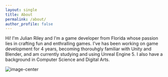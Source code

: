 ```yaml
---
layout: single
title: About
permalink: /about/
author_profile: false
---
```



Hi! I'm Julian Riley and I'm a game developer from Florida whose passion lies in crafting fun and enthralling games. I've has been working on game development for 4 years, becoming thorouhgly familiar with Unity and Blender, and am currently studying and using Unreal Engine 5. I also have a background in Computer Science and Digital Arts.


![image-center](/images/GoodDog.jpg)



<!--
This is the base Jekyll theme. You can find out more info about customizing your Jekyll theme, as well as basic Jekyll usage documentation at [jekyllrb.com](https://jekyllrb.com/)

You can find the source code for Minima at GitHub:
[jekyll][jekyll-organization] /
[minima](https://github.com/jekyll/minima)

You can find the source code for Jekyll at GitHub:
[jekyll][jekyll-organization] /
[jekyll](https://github.com/jekyll/jekyll)


[jekyll-organization]: https://github.com/jekyll
-->